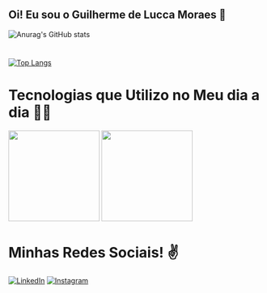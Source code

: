 
## Oi! Eu sou o Guilherme de Lucca Moraes 🖖
![Anurag's GitHub stats](https://github-readme-stats.vercel.app/api?username=Ziero25&show_icons=true&theme=github_dark)
#

[![Top Langs](https://github-readme-stats.vercel.app/api/top-langs/?username=Ziero25&layout=compact)](https://github.com/anuraghazra/github-readme-stats)
#
# Tecnologias que Utilizo no Meu dia a dia 🦾👀
  <img height="180em" src="https://github-readme-stats.vercel.app/api?username=Ziero25&show_icons=true&theme=github_dark&include_all_commits=true&count_private=true"/>
  <img height="180em" src="https://github-readme-stats.vercel.app/api/top-langs/?username=Ziero25&layout=compact&langs_count=7&theme=github_dark"/>
</div>

#

# Minhas Redes Sociais! ✌️


 [![LinkedIn](https://img.shields.io/badge/LinkedIn-0077B5?style=for-the-badge&logo=linkedin&logoColor=white)](https://www.linkedin.com/in/guilherme-de-lucca-moraes-42491120a/)
[![Instagram](https://img.shields.io/badge/Instagram-E4405F?style=for-the-badge&logo=instagram&logoColor=white)](https://www.instagram.com/yoil.gui/)
